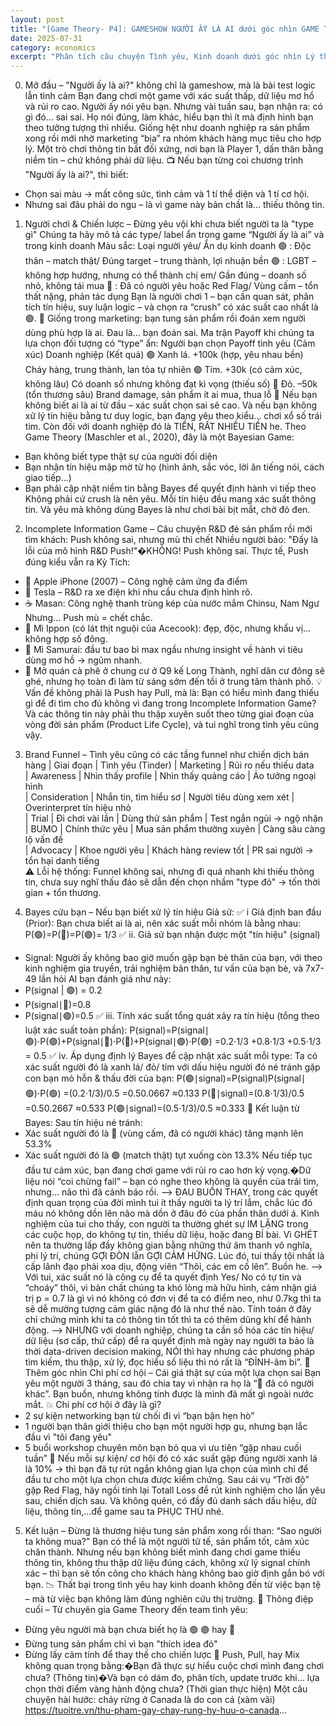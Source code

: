 ```yaml
---
layout: post
title: "[Game Theory- P4]: GAMESHOW NGƯỜI ẤY LÀ AI dưới góc nhìn GAME THEORY"
date: 2025-07-31
category: economics
excerpt: "Phân tích câu chuyện Tình yêu, Kinh doanh dưới góc nhìn Lý thuyết trò chơi (Game Theory): Loại trò chơi, Ma trận lợi ích, Cân bằng Nash (1950), Thống kê Bayses."
---
```


0. Mở đầu – "Người ấy là ai?" không chỉ là gameshow, mà là bài test logic lẫn tình cảm
Bạn đang chơi một game với xác suất thấp, dữ liệu mơ hồ và rủi ro cao. Người ấy nói yêu bạn. Nhưng vài tuần sau, bạn nhận ra: có gì đó… sai sai. Họ nói đúng, làm khác, hiểu bạn thì ít mà định hình bạn theo tưởng tượng thì nhiều.
Giống hệt như doanh nghiệp ra sản phẩm xong rồi mới nhờ marketing “bịa” ra nhóm khách hàng mục tiêu cho hợp lý. Một trò chơi thông tin bất đối xứng, nơi bạn là Player 1, dấn thân bằng niềm tin – chứ không phải dữ liệu.
📺 Nếu bạn từng coi chương trình "Người ấy là ai?", thì biết:
* Chọn sai màu → mất công sức, tình cảm và 1 tí thể diện và 1 tí cơ hội.
* Nhưng sai đâu phải do ngu – là vì game này bản chất là… thiếu thông tin.

1. Người chơi & Chiến lược – Đừng yêu vội khi chưa biết người ta là "type gì"
Chúng ta hãy mô tả các type/ label ẩn trong game “Người ấy là ai” và trong kinh doanh
Màu sắc: Loại người yêu/ Ẩn dụ kinh doanh
🟢 : Độc thân – match thật/ Đúng target – trung thành, lợi nhuận bền
🟣 : LGBT – không hợp hướng, nhưng có thể thành chị em/ Gần đúng – doanh số nhỏ, không tái mua
🔴 : Đã có người yêu hoặc Red Flag/ Vùng cấm – tổn thất nặng, phản tác dụng
Bạn là người chơi 1 – bạn cần quan sát, phân tích tín hiệu, suy luận logic – và chọn ra “crush” có xác suất cao nhất là 🟢.
💬 Giống trong marketing: bạn tung sản phẩm rồi đoán xem người dùng phù hợp là ai. Đau là… bạn đoán sai.
Ma trận Payoff khi chúng ta lựa chọn đối tượng có “type” ẩn:
  Người bạn chọn      Payoff tình yêu (Cảm xúc)                  Doanh nghiệp (Kết quả)
🟢 Xanh lá.               +100k (hợp, yêu nhau bền)                Cháy hàng, trung thành, lan tỏa tự nhiên
🟣 Tím.                      +30k (có cảm xúc, không lâu)           Có doanh số nhưng không đạt kì vọng (thiếu số)
🔴 Đỏ.                        –50k (tổn thương sâu)                        Brand damage, sản phẩm ít ai mua, thua lỗ
📌 Nếu bạn không biết ai là ai từ đầu – xác suất chọn sai sẽ cao. Và nếu bạn không xử lý tín hiệu bằng tư duy logic, bạn đang yêu theo kiểu… chơi xổ số trái tim. Còn đối với doanh nghiệp đó là TIỀN, RẤT NHIỀU TIỀN he.
Theo Game Theory (Maschler et al., 2020), đây là một Bayesian Game:
* Bạn không biết type thật sự của người đối diện
* Bạn nhận tín hiệu mập mờ từ họ (hình ảnh, sắc vóc, lời ăn tiếng nói, cách giao tiếp…)
* Bạn phải cập nhật niềm tin bằng Bayes để quyết định hành vi tiếp theo
Không phải cứ crush là nên yêu. Mỗi tín hiệu đều mang xác suất thông tin. Và yêu mà không dùng Bayes là như chơi bài bịt mắt, chờ đỏ đen.

2. Incomplete Information Game – Câu chuyện R&D đẻ sản phẩm rồi mới tìm khách: Push không sai, nhưng mù thì chết
Nhiều người bảo: "Đấy là lỗi của mô hình R&D Push!"�KHÔNG! Push không sai.
Thực tế, Push đúng kiểu vẫn ra Kỳ Tích:
* 🧃 Apple iPhone (2007) – Công nghệ cảm ứng đa điểm
* 🧠 Tesla – R&D ra xe điện khi nhu cầu chưa định hình rõ.
* ☕ Masan: Công nghệ thanh trùng kép của nước mắm Chinsu, Nam Ngư
Nhưng... Push mù = chết chắc.
* 🥲 Mì Ippon (có lát thịt nguội của Acecook): đẹp, độc, nhưng khẩu vị… không hợp số đông.
* 🤕 Mì Samurai: đầu tư bao bì max ngầu nhưng insight về hành vi tiêu dùng mơ hồ → ngủm nhanh.
* 🧊 Mở quán cà phê ở chung cư ở Q9 kế Long Thành, nghĩ dân cư đông sẽ ghé, nhưng họ toàn đi làm từ sáng sớm đến tối ở trung tâm thành phố.
💡 Vấn đề không phải là Push hay Pull, mà là: Bạn có hiểu mình đang thiếu gì để đi tìm cho đủ không vì đang trong Incomplete Information Game? Và các thông tin này phải thu thập xuyên suốt theo từng giai đoạn của vòng đời sản phẩm (Product Life Cycle), và tui nghĩ trong tình yêu cũng vậy.

3. Brand Funnel – Tình yêu cũng có các tầng funnel như chiến dịch bán hàng
| Giai đoạn           | Tình yêu (Tinder)          | Marketing                                    | Rủi ro nếu thiếu data                     
| Awareness           | Nhìn thấy profile          | Nhìn thấy quảng cáo                          | Ảo tưởng ngoại hình                       
| Consideration       | Nhắn tin, tìm hiểu sơ      | Người tiêu dùng xem xét                      | Overinterpret tín hiệu nhỏ               
| Trial               | Đi chơi vài lần            | Dùng thử sản phẩm                            | Test ngắn ngủi → ngộ nhận                
| BUMO                | Chính thức yêu             | Mua sản phẩm thường xuyên                    | Càng sâu càng lộ vấn đề                  
| Advocacy            | Khoe người yêu             | Khách hàng review tốt                        | PR sai người → tổn hại danh tiếng        
⚠️ Lỗi hệ thống: Funnel không sai, nhưng đi quá nhanh khi thiếu thông tin, chưa suy nghĩ thấu đáo sẽ dẫn đến chọn nhầm "type đỏ" → tốn thời gian + tổn thương.

4. Bayes cứu bạn – Nếu bạn biết xử lý tín hiệu
Giả sử:
✅ i Giả định ban đầu (Prior):
Bạn chưa biết ai là ai, nên xác suất mỗi nhóm là bằng nhau:
P(🟢)=P(🔴)=P(🟣)= 1/3
✅ ii. Giả sử bạn nhận được một "tín hiệu" (signal)
* Signal: Người ấy không bao giờ muốn gặp bạn bè thân của bạn, với theo kinh nghiệm gia truyền, trải nghiệm bản thân, tư vấn của bạn bè, và 7x7-49 lần hỏi AI bạn đánh giá như này:
* P(signal | 🟢) = 0.2
* P(signal∣🔴)=0.8
* P(signal∣🟣)=0.5
✅ iii. Tính xác suất tổng quát xảy ra tín hiệu (tổng theo luật xác suất toàn phần):
P(signal)=P(signal∣🟢)⋅P(🟢)+P(signal∣🔴)⋅P(🔴)+P(signal∣🟣)⋅P(🟣)
=0.2⋅1/3 +0.8⋅1/3 +0.5⋅1/3 = 0.5
✅ iv. Áp dụng định lý Bayes để cập nhật xác suất mỗi type:
Ta có xác suất người đó là xanh lá/ đỏ/ tím với dấu hiệu người đó né tránh gặp con bạn mỏ hỗn & thấu đời của bạn:
P(🟢∣signal)=P(signal)P(signal∣🟢)⋅P(🟢) =(0.2⋅1/3)/0.5 =0.50.0667 ≈0.133
P(🔴∣signal)=(0.8⋅1/3)/0.5 =0.50.2667 ≈0.533
P(🟣∣signal)=(0.5⋅1/3)/0.5 ≈0.333
🧠 Kết luận từ Bayes:
Sau tín hiệu né tránh:
* Xác suất người đó là 🔴 (vùng cấm, đã có người khác) tăng mạnh lên 53.3%
* Xác suất người đó là 🟢 (match thật) tụt xuống còn 13.3%
Nếu tiếp tục đầu tư cảm xúc, bạn đang chơi game với rủi ro cao hơn kỳ vọng.�Dữ liệu nói “coi chừng fail” – bạn có nghe theo không là quyền của trái tim, nhưng… não thì đã cảnh báo rồi.
—> ĐAU BUỒN THAY, trong các quyết định quan trọng của đời mình tui ít thấy người ta lý trí lắm, chắc lúc đó máu nó không dồn lên não mà dồn ở đâu đó của phần thân dưới á.
Kinh nghiệm của tui cho thấy, con người ta thường ghét sự IM LẶNG trong các cuộc họp, do không tự tin, thiếu dữ liệu, hoặc đang BÍ bài. Vì GHÉT nên ta thường lấp đầy không gian bằng những thứ âm thanh vô nghĩa, phi lý trí, chúng GỢI ĐÒN lẫn GỢI CẢM HỨNG. Lúc đó, tui thấy tội nhất là cấp lãnh đạo phải xoa dịu, động viên “Thôi, các em cố lên”. Buồn he.
—> Với tui, xác suất nó là công cụ để ta quyết định Yes/ No có tự tin và “choáy” thôi, vì bản chất chúng ta khó lòng mà hữu hình, cảm nhận giá trị p = 0.7 là gì vì nó không có đơn vị để ta có điểm neo, như 0.7kg thì ta sẽ dễ mường tượng cảm giác nặng đó là như thế nào. Tính toán ở đây chỉ chứng minh khi ta có thông tin tốt thì ta có thêm dũng khí để hành động. 
—> NHƯNG với doanh nghiệp, chúng ta cần số hóa các tín hiệu/ dữ liệu (sơ cấp, thứ cấp) để ra quyết định mà ngày nay người ta bảo là thời data-driven decision making, NÓI thì hay nhưng các phương pháp tìm kiếm, thu thập, xử lý, đọc hiểu số liệu thì nó rất là “ĐỈNH-âm bi”.
🧠Thêm góc nhìn Chi phí cơ hội – Cái giá thật sự của một lựa chọn sai
Bạn yêu một người 3 tháng, sau đó chia tay vì nhận ra họ là “🔴 đã có người khác”. Bạn buồn, nhưng không tính được là mình đã mất gì ngoài nước mắt.
💥 Chi phí cơ hội ở đây là gì?
* 2 sự kiện networking bạn từ chối đi vì “bạn bận hẹn hò”
* 1 người bạn thân giới thiệu cho bạn một người hợp gu, nhưng bạn lắc đầu vì "tôi đang yêu"
* 5 buổi workshop chuyên môn bạn bỏ qua vì ưu tiên “gặp nhau cuối tuần”
🎯 Nếu mỗi sự kiện/ cơ hội đó có xác suất gặp đúng người xanh lá là 10% → thì bạn đã tự rút ngắn không gian lựa chọn của mình chỉ để đầu tư cho một lựa chọn chưa được kiểm chứng.
Sau cái vụ “Trời độ” gặp Red Flag, hãy ngồi tính lại Totall Loss để rút kinh nghiệm cho lần yêu sau, chiến dịch sau. Và không quên, có đầy đủ danh sách dấu hiệu, dữ liệu, thông tin,…để game sau ta PHỤC THÙ nhé.

5. Kết luận – Đừng là thương hiệu tung sản phẩm xong rồi than: “Sao người ta không mua?”
Bạn có thể là một người tử tế, sản phẩm tốt, cảm xúc chân thành.
Nhưng nếu bạn không biết mình đang chơi game thiếu thông tin, không thu thập dữ liệu đúng cách, không xử lý signal chính xác – thì bạn sẽ tốn công cho khách hàng không bao giờ định gắn bó với bạn.
📉 Thất bại trong tình yêu hay kinh doanh không đến từ việc bạn tệ – mà từ việc bạn không làm đúng nghiên cứu thị trường.
📌 Thông điệp cuối – Từ chuyên gia Game Theory đến team tình yêu:
* Đừng yêu người mà bạn chưa biết họ là 🟢 🟣 hay 🔴
* Đừng tung sản phẩm chỉ vì bạn "thích idea đó"
* Đừng lấy cảm tính để thay thế cho chiến lược
🧪 Push, Pull, hay Mix không quan trọng bằng:�Bạn đã thực sự hiểu cuộc chơi mình đang chơi chưa? (Thông tin)�Và bạn có dám đo, phân tích, update trước khi... lựa chọn thời điểm vàng hành động chưa? (Thời gian thực hiện)
Một câu chuyện hài hước: cháy rừng ở Canada là do con cá (xàm vãi)
https://tuoitre.vn/thu-pham-gay-chay-rung-hy-huu-o-canada...
